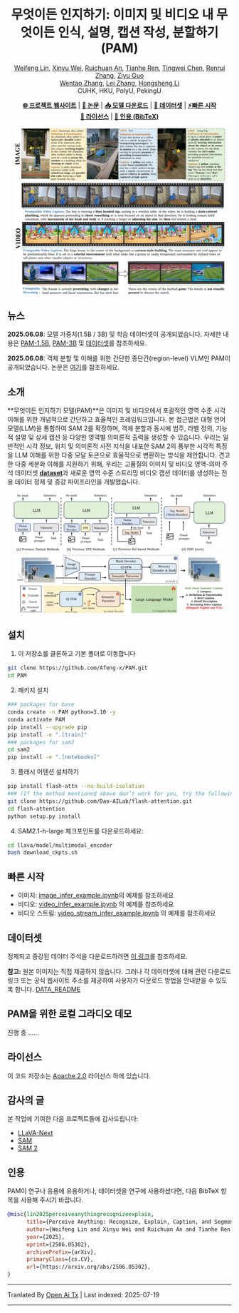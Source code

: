 ﻿<div align="center">
<h1>
무엇이든 인지하기: 이미지 및 비디오 내 무엇이든 인식, 설명, 캡션 작성, 분할하기 (PAM)
</h1>

</div>

<div align="center">

[Weifeng Lin](), [Xinyu Wei](), [Ruichuan An](), [Tianhe Ren](), [Tingwei Chen](), [Renrui Zhang](), [Ziyu Guo]() <br>
[Wentao Zhang](), [Lei Zhang](), [Hongsheng Li]() <br>
CUHK, HKU, PolyU, PekingU

</div>

<p align="center">
  <a href="https://Perceive-Anything.github.io"><b>🌐 프로젝트 웹사이트</b></a> |
  <a href="https://arxiv.org/abs/2506.05302"><b>📕 논문</b></a> |
  <a href="https://huggingface.co/Perceive-Anything/PAM-3B"><b>📥 모델 다운로드</b></a> |
  <a href="https://huggingface.co/datasets/Perceive-Anything/PAM-data"><b>🤗 데이터셋</b></a> |
  <a href="#quick-start"><b>⚡빠른 시작</b></a> <br>
  <a href="#license"><b>📜 라이선스</b></a> |
  <a href="#citation"><b>📖 인용 (BibTeX)</b></a> <br>
</p>

<p align="center">
    <img src="https://raw.githubusercontent.com/Perceive-Anything/PAM/main/assets/teaser_img.jpg" width="95%"> <br>
    <img src="https://raw.githubusercontent.com/Perceive-Anything/PAM/main/assets/teaser_video.jpg" width="95%"> <br>
</p>

## 뉴스

<!-- **2025.06.20**: Release Gradio demo ([online demo]() and [local](#gradio-demo)) -->

<!-- **2025.06.05**: Evaluation code Please refer to [this link](). -->

**2025.06.08**: 모델 가중치(1.5B / 3B) 및 학습 데이터셋이 공개되었습니다. 자세한 내용은 [PAM-1.5B](https://huggingface.co/Perceive-Anything/PAM-1.5B), [PAM-3B](https://huggingface.co/Perceive-Anything/PAM-3B) 및 [데이터셋](https://huggingface.co/datasets/Perceive-Anything/PAM-data)를 참조하세요.

**2025.06.08**: 객체 분할 및 이해를 위한 간단한 종단간(region-level) VLM인 PAM이 공개되었습니다. 논문은 [여기](https://arxiv.org/abs/2506.05302)를 참조하세요.


## 소개

**무엇이든 인지하기 모델(PAM)**은 이미지 및 비디오에서 포괄적인 영역 수준 시각 이해를 위한 개념적으로 간단하고 효율적인 프레임워크입니다. 본 접근법은 대형 언어 모델(LLM)을 통합하여 SAM 2를 확장하며, 객체 분할과 동시에 범주, 라벨 정의, 기능적 설명 및 상세 캡션 등 다양한 영역별 의미론적 출력을 생성할 수 있습니다. 우리는 일반적인 시각 정보, 위치 및 의미론적 사전 지식을 내포한 SAM 2의 풍부한 시각적 특징을 LLM 이해를 위한 다중 모달 토큰으로 효율적으로 변환하는 방식을 제안합니다. 견고한 다중 세분화 이해를 지원하기 위해, 우리는 고품질의 이미지 및 비디오 영역-의미 주석 데이터셋 [**dataset**](https://huggingface.co/datasets/Perceive-Anything/PAM-data)과 새로운 영역 수준 스트리밍 비디오 캡션 데이터를 생성하는 전용 데이터 정제 및 증강 파이프라인을 개발했습니다.


<p align="center">
    <img src="https://raw.githubusercontent.com/Perceive-Anything/PAM/main/assets/PAM_comp.jpg" width="95%"> <br>
    <img src="https://raw.githubusercontent.com/Perceive-Anything/PAM/main/assets/PAM_arch.jpg" width="95%"> <br>
</p>

## 설치

1. 이 저장소를 클론하고 기본 폴더로 이동합니다


```bash
git clone https://github.com/Afeng-x/PAM.git
cd PAM
```


2. 패키지 설치

```bash
### packages for base
conda create -n PAM python=3.10 -y
conda activate PAM
pip install --upgrade pip
pip install -e ".[train]"
### packages for sam2
cd sam2
pip install -e ".[notebooks]"
```
3. 플래시 어텐션 설치하기

```bash
pip install flash-attn --no-build-isolation
### (If the method mentioned above don’t work for you, try the following one)
git clone https://github.com/Dao-AILab/flash-attention.git
cd flash-attention
python setup.py install
```
4. SAM2.1-h-large 체크포인트를 다운로드하세요:

```bash
cd llava/model/multimodal_encoder
bash download_ckpts.sh
```
## 빠른 시작

- 이미지: [image_infer_example.ipynb](https://raw.githubusercontent.com/Perceive-Anything/PAM/main/./notebooks/image_infer_example.ipynb)의 예제를 참조하세요  
- 비디오: [video_infer_example.ipynb](https://raw.githubusercontent.com/Perceive-Anything/PAM/main/./notebooks/video_infer_example.ipynb) 의 예제를 참조하세요  
- 비디오 스트림: [video_stream_infer_example.ipynb](https://raw.githubusercontent.com/Perceive-Anything/PAM/main/./notebooks/video_stream_infer_example.ipynb) 의 예제를 참조하세요  

## 데이터셋

정제되고 증강된 데이터 주석을 다운로드하려면 [이 링크](https://huggingface.co/datasets/Perceive-Anything/PAM-data)를 참조하세요.  

**참고:** 원본 이미지는 직접 제공하지 않습니다. 그러나 각 데이터셋에 대해 관련 다운로드 링크 또는 공식 웹사이트 주소를 제공하여 사용자가 다운로드 방법을 안내받을 수 있도록 합니다. [DATA_README](https://raw.githubusercontent.com/Perceive-Anything/PAM/main/data/README.md)  

<!-- ## Training PAM

You can train or fine-tune PAM on custom datasets of images, videos, or both. Please check the training [README](https://raw.githubusercontent.com/Perceive-Anything/PAM/main/training/README.md) on how to get started. -->

## PAM을 위한 로컬 그라디오 데모
진행 중 ......  
<!-- ### Simple Gradio Demo for Image

[`pam_image.py`](https://raw.githubusercontent.com/Perceive-Anything/PAM/main/pam_image.py) - 이미지에서 마스크를 그리고 의미를 얻기 위한 대화형 Gradio 웹 인터페이스입니다. **이 데모는 `gradio` 5.5.0에서 테스트되었습니다.**

### Simple Gradio Demo for Video

[`pam_video.py`](https://raw.githubusercontent.com/Perceive-Anything/PAM/main/pam_video.py) - 비디오에서 마스크를 그리고 의미를 얻기 위한 대화형 Gradio 웹 인터페이스입니다. **이 데모는 `gradio` 5.5.0에서 테스트되었습니다.** -->

## 라이선스

이 코드 저장소는 [Apache 2.0](./LICENSE) 라이선스 하에 있습니다.  

## 감사의 글
본 작업에 기여한 다음 프로젝트들에 감사드립니다:

- [LLaVA-Next](https://github.com/LLaVA-VL/LLaVA-NeXT)  
- [SAM](https://github.com/facebookresearch/segment-anything)  
- [SAM 2](https://github.com/facebookresearch/sam2)  

## 인용

PAM이 연구나 응용에 유용하거나, 데이터셋을 연구에 사용하셨다면, 다음 BibTeX 항목을 사용해 주시기 바랍니다.


```bibtex
@misc{lin2025perceiveanythingrecognizeexplain,
      title={Perceive Anything: Recognize, Explain, Caption, and Segment Anything in Images and Videos}, 
      author={Weifeng Lin and Xinyu Wei and Ruichuan An and Tianhe Ren and Tingwei Chen and Renrui Zhang and Ziyu Guo and Wentao Zhang and Lei Zhang and Hongsheng Li},
      year={2025},
      eprint={2506.05302},
      archivePrefix={arXiv},
      primaryClass={cs.CV},
      url={https://arxiv.org/abs/2506.05302}, 
}
```




---


Tranlated By [Open Ai Tx](https://github.com/OpenAiTx/OpenAiTx) | Last indexed: 2025-07-19


---
